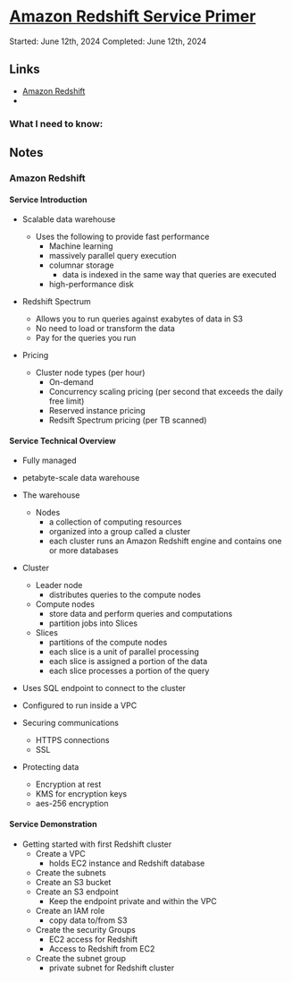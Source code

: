# [Amazon Redshift Service Primer](https://explore.skillbuilder.aws/learn/course/61/play/141/amazon-redshift-service-primer;lp=1046)

Started: June 12th, 2024
Completed: June 12th, 2024

## Links
- [Amazon Redshift](https://aws.amazon.com/redshift/)
- []()

### What I need to know:

## Notes
### Amazon Redshift
#### Service Introduction
- Scalable data warehouse
  - Uses the following to provide fast performance
    - Machine learning
    - massively parallel query execution
    - columnar storage
      - data is indexed in the same way that queries are executed
    - high-performance disk

- Redshift Spectrum
  - Allows you to run queries against exabytes of data in S3
  - No need to load or transform the data
  - Pay for the queries you run

- Pricing
  - Cluster node types (per hour)
    - On-demand
    - Concurrency scaling pricing (per second that exceeds the daily free limit)
    - Reserved instance pricing
    - Redsift Spectrum pricing (per TB scanned)

#### Service Technical Overview
- Fully managed
- petabyte-scale data warehouse

- The warehouse
  - Nodes
    - a collection of computing resources
    - organized into a group called a cluster
    - each cluster runs an Amazon Redshift engine and contains one or more databases

- Cluster
  - Leader node
    - distributes queries to the compute nodes
  - Compute nodes
    - store data and perform queries and computations
    - partition jobs into Slices
  - Slices
    - partitions of the compute nodes
    - each slice is a unit of parallel processing
    - each slice is assigned a portion of the data
    - each slice processes a portion of the query

- Uses SQL endpoint to connect to the cluster
- Configured to run inside a VPC
- Securing communications
  - HTTPS connections
  - SSL
- Protecting data
  - Encryption at rest
  - KMS for encryption keys
  - aes-256 encryption

#### Service Demonstration
- Getting started with first Redshift cluster
  - Create a VPC
    - holds EC2 instance and Redshift database
  - Create the subnets
  - Create an S3 bucket
  - Create an S3 endpoint
    - Keep the endpoint private and within the VPC
  - Create an IAM role
    - copy data to/from S3
  - Create the security Groups
    - EC2 access for Redshift
    - Access to Redshift from EC2
  - Create the subnet group
    - private subnet for Redshift cluster
